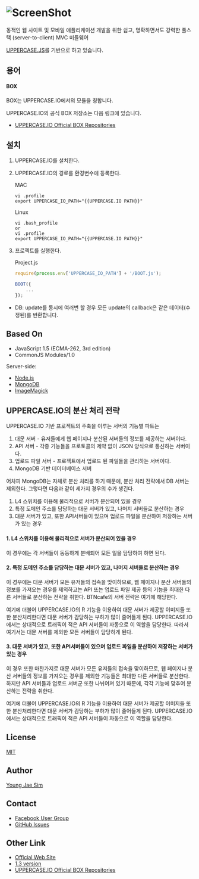 ![ScreenShot](https://raw.githubusercontent.com/UPPERCASEIO/UPPERCASE.IO/master/LOGO.png)
=========
동적인 웹 사이트 및 모바일 애플리케이션 개발을 위한 쉽고, 명확하면서도 강력한 풀스택 (server-to-client) MVC 미들웨어

[UPPERCASE.JS](http://uppercaseseries.org/#JS)를 기반으로 하고 있습니다.

## 용어

#### BOX
BOX는 UPPERCASE.IO에서의 모듈을 칭합니다.

UPPERCASE.IO의 공식 BOX 저장소는 다음 링크에 있습니다.
* [UPPERCASE.IO Official BOX Repositories](https://github.com/UIO-BOX)

## 설치

1. UPPERCASE.IO를 설치한다.

2. UPPERCASE.IO의 경로를 환경변수에 등록한다.

	MAC
	```
	vi .profile
	export UPPERCASE_IO_PATH="{{UPPERCASE.IO PATH}}"
	```
	
	Linux
	```
	vi .bash_profile
	or
	vi .profile
	export UPPERCASE_IO_PATH="{{UPPERCASE.IO PATH}}"
	```

3. 프로젝트를 실행한다.

    Project.js
    ```javascript
    require(process.env['UPPERCASE_IO_PATH'] + '/BOOT.js');

    BOOT({
        ...
    });
    ```

* DB: update를 동시에 여러번 할 경우 모든 update의 callback은 같은 데이터(수정된)를 반환합니다.

Based On
--------
- JavaScript 1.5 (ECMA-262, 3rd edition)
- CommonJS Modules/1.0

Server-side:
- [Node.js](http://nodejs.org)
- [MongoDB](http://www.mongodb.org)
- [ImageMagick](http://www.imagemagick.org)

## UPPERCASE.IO의 분산 처리 전략

UPPERCASE.IO 기반 프로젝트의 주축을 이루는 서버의 기능별 파트는
1. 대문 서버 - 유저들에게 웹 페이지나 분산된 서버들의 정보를 제공하는 서버이다.
2. API 서버 - 각종 기능들을 프로토콜의 제약 없이 JSON 양식으로 통신하는 서버이다.
3. 업로드 파일 서버 - 프로젝트에서 업로드 된 파일들을 관리하는 서버이다.
4. MongoDB 기반 데이터베이스 서버

어차피 MongoDB는 자체로 분산 처리를 하기 때문에, 분산 처리 전략에서 DB 서버는 제외한다. 그렇다면 다음과 같이 세가지 경우의 수가 생긴다.

1. L4 스위치를 이용해 물리적으로 서버가 분산되어 있을 경우
2. 특정 도메인 주소를 담당하는 대문 서버가 있고, 나머지 서버들로 분산하는 경우
3. 대문 서버가 있고, 또한 API서버들이 있으며 업로드 파일을 분산하여 저장하는 서버가 있는 경우


#### 1. L4 스위치를 이용해 물리적으로 서버가 분산되어 있을 경우

이 경우에는 각 서버들이 동등하게 분배되어 모든 일을 담당하여 하면 된다.


#### 2. 특정 도메인 주소를 담당하는 대문 서버가 있고, 나머지 서버들로 분산하는 경우

이 경우에는 대문 서버가 모든 유저들의 접속을 맞이하므로, 웹 페이지나 분산 서버들의 정보를 가져오는 경우를 제외하고는 API 또는 업로드 파일 제공 등의 기능을 최대한 다른 서버들로 분산하는 전략을 취한다.
BTNcafe의 서버 전략은 여기에 해당한다.

여기에 더불어 UPPERCASE.IO의 R 기능을 이용하여 대문 서버가 제공할 이미지들 또한 분산처리한다면 대문 서버가 감당하는 부하가 많이 줄어들게 된다.
UPPERCASE.IO에서는 상대적으로 트래픽이 적은 API 서버들이 자동으로 이 역할을 담당한다.
따라서 여기서는 대문 서버를 제외한 모든 서버들이 담당하게 된다.


#### 3. 대문 서버가 있고, 또한 API서버들이 있으며 업로드 파일을 분산하여 저장하는 서버가 있는 경우
이 경우 또한 마찬가지로 대문 서버가 모든 유저들의 접속을 맞이하므로, 웹 페이지나 분산 서버들의 정보를 가져오는 경우를 제외한 기능들은 최대한 다른 서버들로 분산한다. 하지만 API 서버들과 업로드 서버군 또한 나뉘어져 있기 때문에, 각각 기능에 맞추어 분산하는 전략을 취한다.

여기에 더불어 UPPERCASE.IO의 R 기능을 이용하여 대문 서버가 제공할 이미지들 또한 분산처리한다면 대문 서버가 감당하는 부하가 많이 줄어들게 된다.
UPPERCASE.IO에서는 상대적으로 트래픽이 적은 API 서버들이 자동으로 이 역할을 담당한다.

## License
[MIT](LICENSE)

## Author
[Young Jae Sim](https://github.com/Hanul)

## Contact
* [Facebook User Group](https://www.facebook.com/groups/uppercase/)
* [GitHub Issues](https://github.com/UPPERCASE-Series/UPPERCASE.IO/issues)

## Other Link
* [Official Web Site](http://UPPERCASE.IO)
* [1.3 version](http://1.3.UPPERCASE.IO)
* [UPPERCASE.IO Official BOX Repositories](https://github.com/UIO-BOX)
